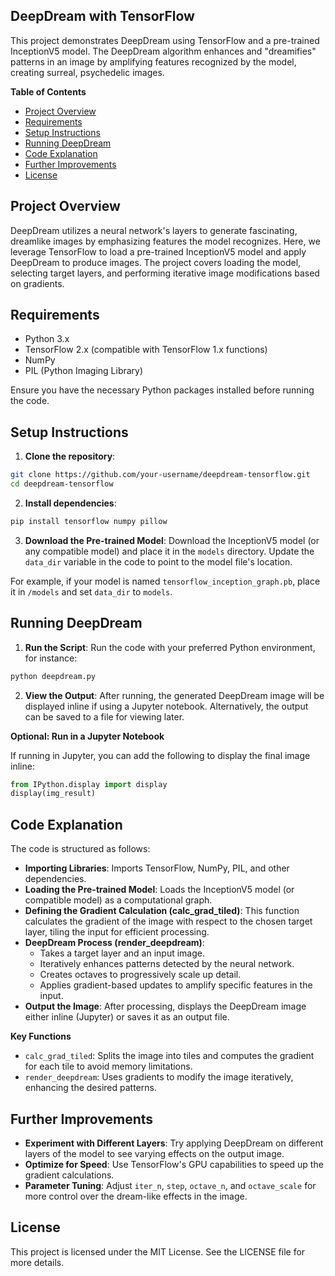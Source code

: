 ## DeepDream with TensorFlow

This project demonstrates DeepDream using TensorFlow and a pre-trained InceptionV5 model. The DeepDream algorithm enhances and "dreamifies" patterns in an image by amplifying features recognized by the model, creating surreal, psychedelic images.

**Table of Contents**

  * [Project Overview](#project-overview)
  * [Requirements](#requirements)
  * [Setup Instructions](#setup-instructions)
  * [Running DeepDream](#running-deepdream)
  * [Code Explanation](#code-explanation)
  * [Further Improvements](#further-improvements)
  * [License](https://www.google.com/url?sa=E&source=gmail&q=#license)

## Project Overview

DeepDream utilizes a neural network's layers to generate fascinating, dreamlike images by emphasizing features the model recognizes. Here, we leverage TensorFlow to load a pre-trained InceptionV5 model and apply DeepDream to produce images. The project covers loading the model, selecting target layers, and performing iterative image modifications based on gradients.

## Requirements

  * Python 3.x
  * TensorFlow 2.x (compatible with TensorFlow 1.x functions)
  * NumPy
  * PIL (Python Imaging Library)

Ensure you have the necessary Python packages installed before running the code.

## Setup Instructions

1.  **Clone the repository**:

<!-- end list -->

```bash
git clone https://github.com/your-username/deepdream-tensorflow.git
cd deepdream-tensorflow
```

2.  **Install dependencies**:

<!-- end list -->

```bash
pip install tensorflow numpy pillow
```

3.  **Download the Pre-trained Model**: Download the InceptionV5 model (or any compatible model) and place it in the `models` directory. Update the `data_dir` variable in the code to point to the model file's location.

For example, if your model is named `tensorflow_inception_graph.pb`, place it in `/models` and set `data_dir` to `models`.

## Running DeepDream

1.  **Run the Script**: Run the code with your preferred Python environment, for instance:

<!-- end list -->

```bash
python deepdream.py
```

2.  **View the Output**: After running, the generated DeepDream image will be displayed inline if using a Jupyter notebook. Alternatively, the output can be saved to a file for viewing later.

**Optional: Run in a Jupyter Notebook**

If running in Jupyter, you can add the following to display the final image inline:

```python
from IPython.display import display
display(img_result)
```

## Code Explanation

The code is structured as follows:

  * **Importing Libraries**: Imports TensorFlow, NumPy, PIL, and other dependencies.
  * **Loading the Pre-trained Model**: Loads the InceptionV5 model (or compatible model) as a computational graph.
  * **Defining the Gradient Calculation (calc\_grad\_tiled)**: This function calculates the gradient of the image with respect to the chosen target layer, tiling the input for efficient processing.
  * **DeepDream Process (render\_deepdream)**:
      * Takes a target layer and an input image.
      * Iteratively enhances patterns detected by the neural network.
      * Creates octaves to progressively scale up detail.
      * Applies gradient-based updates to amplify specific features in the input.
  * **Output the Image**: After processing, displays the DeepDream image either inline (Jupyter) or saves it as an output file.

**Key Functions**

  * `calc_grad_tiled`: Splits the image into tiles and computes the gradient for each tile to avoid memory limitations.
  * `render_deepdream`: Uses gradients to modify the image iteratively, enhancing the desired patterns.


## Further Improvements

  * **Experiment with Different Layers**: Try applying DeepDream on different layers of the model to see varying effects on the output image.
  * **Optimize for Speed**: Use TensorFlow's GPU capabilities to speed up the gradient calculations.
  * **Parameter Tuning**: Adjust `iter_n`, `step`, `octave_n`, and `octave_scale` for more control over the dream-like effects in the image.

## License

This project is licensed under the MIT License. See the LICENSE file for more details.
